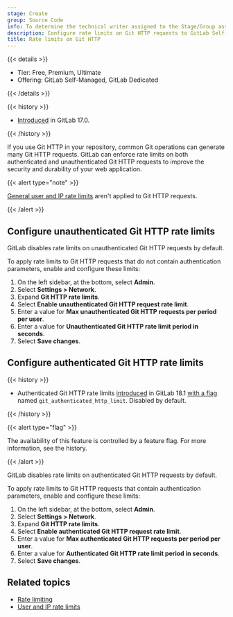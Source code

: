 ```yaml
---
stage: Create
group: Source Code
info: To determine the technical writer assigned to the Stage/Group associated with this page, see https://handbook.gitlab.com/handbook/product/ux/technical-writing/#assignments
description: Configure rate limits on Git HTTP requests to GitLab Self-Managed.
title: Rate limits on Git HTTP
---
```


{{< details >}}

- Tier: Free, Premium, Ultimate
- Offering: GitLab Self-Managed, GitLab Dedicated

{{< /details >}}

{{< history >}}

- [Introduced](https://gitlab.com/gitlab-org/gitlab/-/merge_requests/147112) in GitLab 17.0.

{{< /history >}}

If you use Git HTTP in your repository, common Git operations can generate many Git HTTP requests.
GitLab can enforce rate limits on both authenticated and unauthenticated Git HTTP requests to improve
the security and durability of your web application.

{{< alert type="note" >}}

[General user and IP rate limits](user_and_ip_rate_limits.md) aren't applied to Git HTTP requests.

{{< /alert >}}

## Configure unauthenticated Git HTTP rate limits

GitLab disables rate limits on unauthenticated Git HTTP requests by default.

To apply rate limits to Git HTTP requests that do not contain authentication
parameters, enable and configure these limits:

1. On the left sidebar, at the bottom, select **Admin**.
1. Select **Settings > Network**.
1. Expand **Git HTTP rate limits**.
1. Select **Enable unauthenticated Git HTTP request rate limit**.
1. Enter a value for **Max unauthenticated Git HTTP requests per period per user**.
1. Enter a value for **Unauthenticated Git HTTP rate limit period in seconds**.
1. Select **Save changes**.

## Configure authenticated Git HTTP rate limits

{{< history >}}

- Authenticated Git HTTP rate limits [introduced](https://gitlab.com/gitlab-org/gitlab/-/merge_requests/191552) in GitLab 18.1 [with a flag](../../administration/feature_flags/_index.md) named `git_authenticated_http_limit`. Disabled by default.

{{< /history >}}

{{< alert type="flag" >}}

The availability of this feature is controlled by a feature flag.
For more information, see the history.

{{< /alert >}}

GitLab disables rate limits on authenticated Git HTTP requests by default.

To apply rate limits to Git HTTP requests that contain authentication
parameters, enable and configure these limits:

1. On the left sidebar, at the bottom, select **Admin**.
1. Select **Settings > Network**.
1. Expand **Git HTTP rate limits**.
1. Select **Enable authenticated Git HTTP request rate limit**.
1. Enter a value for **Max authenticated Git HTTP requests per period per user**.
1. Enter a value for **Authenticated Git HTTP rate limit period in seconds**.
1. Select **Save changes**.

## Related topics

- [Rate limiting](../../security/rate_limits.md)
- [User and IP rate limits](user_and_ip_rate_limits.md)
